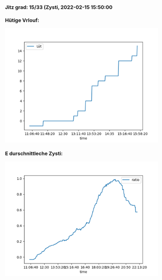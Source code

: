 ### Jitz grad: 15/33 (Zysti, 2022-02-15 15:50:00

### Hütige Vrlouf:
![Graph](Today.png)

### E durschnittleche Zysti:
![Graph](Zysti.png)